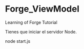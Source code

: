 # Forge_ViewModel
 Learning of Forge Tutorial
 
 Tienes que iniciar el servidor Node.
 
 node start.js
